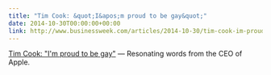 ```yaml
---
title: "Tim Cook: &quot;I&apos;m proud to be gay&quot;"
date: 2014-10-30T00:00:00+00:00
link: http://www.businessweek.com/articles/2014-10-30/tim-cook-im-proud-to-be-gay
---
```

[Tim Cook: &quot;I&apos;m proud to be gay&quot;](http://www.businessweek.com/articles/2014-10-30/tim-cook-im-proud-to-be-gay) &mdash; 
 Resonating words from the CEO of Apple.
